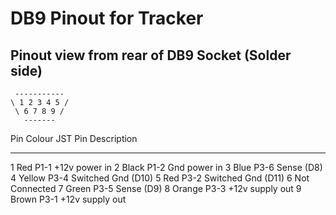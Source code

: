 # DB9 Pinout for Tracker

## Pinout view from rear of DB9 Socket (Solder side)

     -----------
    \ 1 2 3 4 5 /
     \ 6 7 8 9 /
       -------

Pin   Colour   JST Pin  Description
----  -------  -------- -----------------------------------------------------
1     Red      P1-1     +12v power in
2     Black    P1-2     Gnd power in
3     Blue     P3-6     Sense (D8)
4     Yellow   P3-4     Switched Gnd (D10)
5     Red      P3-2     Switched Gnd (D11)
6                       Not Connected
7     Green    P3-5     Sense (D9)
8     Orange   P3-3     +12v supply out
9     Brown    P3-1     +12v supply out
